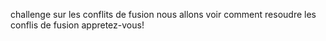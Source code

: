 challenge sur les conflits de fusion
nous allons voir comment resoudre 
les conflis de fusion 
appretez-vous!
